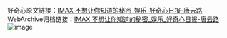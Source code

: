 好奇心原文链接：[IMAX 不想让你知道的秘密_娱乐_好奇心日报-唐云路](https://www.qdaily.com/articles/1315.html)
WebArchive归档链接：[IMAX 不想让你知道的秘密_娱乐_好奇心日报-唐云路](http://web.archive.org/web/20161008022235/http://www.qdaily.com:80/articles/1315.html)
![image](http://ww3.sinaimg.cn/large/007d5XDply1g3v4btzhmcj30u02zshdt)